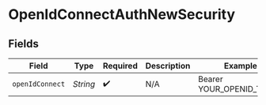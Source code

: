 # OpenIdConnectAuthNewSecurity


## Fields

| Field                    | Type                     | Required                 | Description              | Example                  |
| ------------------------ | ------------------------ | ------------------------ | ------------------------ | ------------------------ |
| `openIdConnect`          | *String*                 | :heavy_check_mark:       | N/A                      | Bearer YOUR_OPENID_TOKEN |